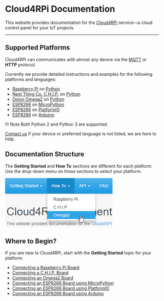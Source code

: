 # Cloud4RPi Documentation

This website provides documentation for the [Cloud4RPi](https://cloud4rpi.io/) service&mdash;a cloud control panel for your IoT projects.

---

## Supported Platforms

Cloud4RPi can communicates with almost any device via the [MQTT](https://en.wikipedia.org/wiki/MQTT) or **HTTP** protocol. 

Currently we provide detailed instructions and examples for the following platforms and languages:

- [Raspberry Pi](https://www.raspberrypi.org/products/) on [Python](https://www.python.org/)
- [Next Thing Co. C.H.I.P.](https://getchip.com/pages/chip) on [Python](https://www.python.org/)
- [Onion Omega2](https://onion.io/omega2/) on [Python](https://www.python.org/)
- [ESP8266](https://en.wikipedia.org/wiki/ESP8266/) on [MicroPython](https://micropython.org/)
- [ESP8266](https://en.wikipedia.org/wiki/ESP8266/) on [PlatformIO](http://platformio.org)
- [ESP8266](https://en.wikipedia.org/wiki/ESP8266/) on [Arduino](https://www.arduino.cc/)

!!! Note
    Both Python 2 and Python 3 are supported.

[Contact us](https://cloud4rpi.answerdesk.io/) if your device or preferred language is not listed, we are here to help.

## Documentation Structure

The **Getting Started** and **How To** sections are different for each platform. Use the drop-down menu on these sections to select your platform:

![](res/platform-selector.png)

## Where to Begin?

If you are new to Cloud4RPi, start with the **Getting Started** topic for your platform:

- [Connecting a Raspberry Pi Board](/start/rpi/)
- [Connecting a C.H.I.P. Board](/start/chip/)
- [Connecting an Omega2 Board](/start/o2/)
- [Connecting an ESP8266 Board using MicroPython](/start/esp8266-upy/)
- [Connecting an ESP8266 Board using PlatformIO](/start/esp-pio/)
- [Connecting an ESP8266 Board using Arduino](/start/esp-ino/)
